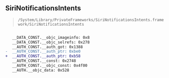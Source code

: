 ## SiriNotificationsIntents

> `/System/Library/PrivateFrameworks/SiriNotificationsIntents.framework/SiriNotificationsIntents`

```diff

   __DATA_CONST.__objc_imageinfo: 0x8
   __DATA_CONST.__objc_selrefs: 0x278
   __AUTH_CONST.__auth_got: 0x1388
-  __AUTH_CONST.__auth_ptr: 0xbe0
+  __AUTH_CONST.__auth_ptr: 0xb58
   __AUTH_CONST.__const: 0x2748
   __AUTH_CONST.__objc_const: 0x4f00
   __AUTH.__objc_data: 0x528

```

